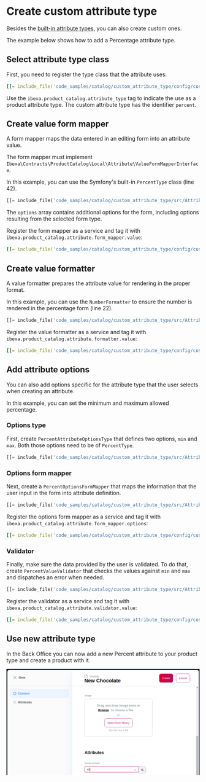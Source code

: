 # Create custom attribute type

Besides the [built-in attribute types](catalog.md#product-attributes), you can also create custom ones.

The example below shows how to add a Percentage attribute type.

## Select attribute type class

First, you need to register the type class that the attribute uses:

``` yaml
[[= include_file('code_samples/catalog/custom_attribute_type/config/custom_services.yaml', 0, 8) =]]
```

Use the `ibexa.product_catalog.attribute_type` tag to indicate the use as a product attribute type.
The custom attribute type has the identifier `percent`.

## Create value form mapper

A form mapper maps the data entered in an editing form into an attribute value.

The form mapper must implement `Ibexa\Contracts\ProductCatalog\Local\Attribute\ValueFormMapperInterface`.

In this example, you can use the Symfony's built-in `PercentType` class (line 42).

``` php hl_lines="42"
[[= include_file('code_samples/catalog/custom_attribute_type/src/Attribute/Percent/Form/PercentValueFormMapper.php') =]]
```

The `options` array contains additional options for the form, including options resulting from the selected form type.

Register the form mapper as a service and tag it with `ibexa.product_catalog.attribute.form_mapper.value`:

``` yaml
[[= include_file('code_samples/catalog/custom_attribute_type/config/custom_services.yaml', 9, 13) =]]
```

## Create value formatter

A value formatter prepares the attribute value for rendering in the proper format.

In this example, you can use the `NumberFormatter` to ensure the number is rendered in the percentage form (line 22).

``` php hl_lines="22"
[[= include_file('code_samples/catalog/custom_attribute_type/src/Attribute/Percent/PercentValueFormatter.php') =]]
```

Register the value formatter as a service and tag it with `ibexa.product_catalog.attribute.formatter.value`:

``` yaml
[[= include_file('code_samples/catalog/custom_attribute_type/config/custom_services.yaml', 14, 18) =]]
```

## Add attribute options

You can also add options specific for the attribute type that the user selects when creating an attribute.

In this example, you can set the minimum and maximum allowed percentage.

### Options type

First, create `PercentAttributeOptionsType` that defines two options, `min` and `max`.
Both those options need to be of `PercentType`.

``` php hl_lines="16 22"
[[= include_file('code_samples/catalog/custom_attribute_type/src/Attribute/Percent/PercentAttributeOptionsType.php') =]]
```

### Options form mapper

Next, create a `PercentOptionsFormMapper` that maps the information that the user input in the form into attribute definition.

``` php
[[= include_file('code_samples/catalog/custom_attribute_type/src/Attribute/Percent/PercentOptionsFormMapper.php') =]]
```

Register the options form mapper as a service and tag it with `ibexa.product_catalog.attribute.form_mapper.options`:

``` yaml
[[= include_file('code_samples/catalog/custom_attribute_type/config/custom_services.yaml', 19, 24) =]]
```

### Validator

Finally, make sure the data provided by the user is validated.
To do that, create `PercentValueValidator` that checks the values against `min` and `max` and dispatches an error when needed.

``` php hl_lines="23-27"
[[= include_file('code_samples/catalog/custom_attribute_type/src/Attribute/Percent/PercentValueValidator.php') =]]
```

Register the validator as a service and tag it with `ibexa.product_catalog.attribute.validator.value`:

``` yaml
[[= include_file('code_samples/catalog/custom_attribute_type/config/custom_services.yaml', 25, 30) =]]
```

## Use new attribute type

In the Back Office you can now add a new Percent attribute to your product type and create a product with it.

![Creating a product with a custom Percent attribute](../img/catalog_custom_attribute_type.png)
